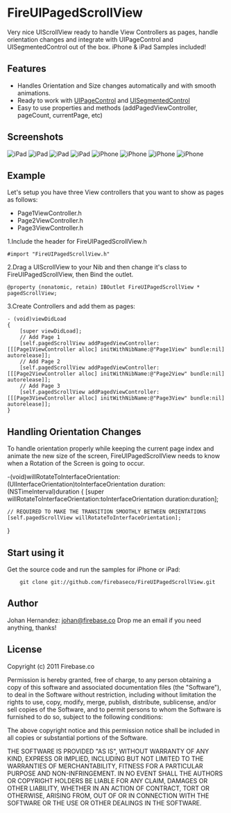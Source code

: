 # FireUIPagedScrollView

Very nice UIScrollView ready to handle View Controllers as pages, handle orientation changes and integrate with UIPageControl and UISegmentedControl out of the box. iPhone & iPad Samples included!


## Features

* Handles Orientation and Size changes automatically and with smooth animations.
* Ready to work with [UIPageControl](http://developer.apple.com/library/ios/#documentation/UIKit/Reference/UIPageControl_Class/Reference/Reference.html) and [UISegmentedControl](http://developer.apple.com/library/ios/#documentation/UIKit/Reference/UISegmentedControl_Class/Reference/UISegmentedControl.html)
* Easy to use properties and methods (addPagedViewController, pageCount, currentPage, etc)

## Screenshots

![iPad](Screenshots/iPad/IMG_0001.png)
![iPad](Screenshots/iPad/IMG_0002.png)
![iPad](Screenshots/iPad/IMG_0003.png)
![iPad](Screenshots/iPad/IMG_0004.png)
![iPhone](Screenshots/iPhone/IMG_0745.png)
![iPhone](Screenshots/iPhone/IMG_0746.png)
![iPhone](Screenshots/iPhone/IMG_0747.png)
![iPhone](Screenshots/iPhone/IMG_0748.png)
## Example

Let's setup you have three View controllers that you want to show as pages as follows:

* Page1ViewController.h
* Page2ViewController.h
* Page3ViewController.h

1.Include the header for FireUIPagedScrollView.h

    #import "FireUIPagedScrollView.h"

2.Drag a UIScrollView to your Nib and then change it's class to FireUIPagedScrollView, then Bind the outlet.

    @property (nonatomic, retain) IBOutlet FireUIPagedScrollView * pagedScrollView;

3.Create Controllers and add them as pages:

    - (void)viewDidLoad
    {
    	[super viewDidLoad];
		// Add Page 1
	    [self.pagedScrollView addPagedViewController:[[[Page1ViewController alloc] initWithNibName:@"Page1View" bundle:nil] autorelease]];
		// Add Page 2
	    [self.pagedScrollView addPagedViewController:[[[Page2ViewController alloc] initWithNibName:@"Page2View" bundle:nil] autorelease]];
		// Add Page 3
	    [self.pagedScrollView addPagedViewController:[[[Page3ViewController alloc] initWithNibName:@"Page3View" bundle:nil] autorelease]];
    }

## Handling Orientation Changes

To handle orientation properly while keeping the current page index and animate the new size of the screen, FireUIPagedScrollView needs to know when a Rotation of the Screen is going to occur.

-(void)willRotateToInterfaceOrientation:(UIInterfaceOrientation)toInterfaceOrientation duration:(NSTimeInterval)duration {
    [super willRotateToInterfaceOrientation:toInterfaceOrientation duration:duration];
    
    // REQUIRED TO MAKE THE TRANSITION SMOOTHLY BETWEEN ORIENTATIONS
    [self.pagedScrollView willRotateToInterfaceOrientation];
}

## Start using it

Get the source code and run the samples for iPhone or iPad:

	    git clone git://github.com/firebaseco/FireUIPagedScrollView.git


## Author
Johan Hernandez: johan@firebase.co
Drop me an email if you need anything, thanks!

## License

Copyright (c) 2011 Firebase.co

Permission is hereby granted, free of charge, to any person obtaining a copy
of this software and associated documentation files (the "Software"), to deal
in the Software without restriction, including without limitation the rights
to use, copy, modify, merge, publish, distribute, sublicense, and/or sell
copies of the Software, and to permit persons to whom the Software is
furnished to do so, subject to the following conditions:

The above copyright notice and this permission notice shall be included in
all copies or substantial portions of the Software.

THE SOFTWARE IS PROVIDED "AS IS", WITHOUT WARRANTY OF ANY KIND, EXPRESS OR
IMPLIED, INCLUDING BUT NOT LIMITED TO THE WARRANTIES OF MERCHANTABILITY,
FITNESS FOR A PARTICULAR PURPOSE AND NON-INFRINGEMENT. IN NO EVENT SHALL THE
AUTHORS OR COPYRIGHT HOLDERS BE LIABLE FOR ANY CLAIM, DAMAGES OR OTHER
LIABILITY, WHETHER IN AN ACTION OF CONTRACT, TORT OR OTHERWISE, ARISING FROM,
OUT OF OR IN CONNECTION WITH THE SOFTWARE OR THE USE OR OTHER DEALINGS IN
THE SOFTWARE.